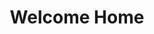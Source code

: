 ---
pid: fs91
title: Welcome Home
location_transcription: "?"
coordinates: "[-75.150357495282, 39.955675019185]"
zipcode: '18902'
gen_neighborhood: 
neighborhood: 
outside_phl: 'Doylestown PA '
age: '12'
age_range: 6-13
instagram: 
image_file_name: fs_91.jpg
proposal_transcription: |-
  [Image of plaque titled //Welcome Home!// with list of names]
  Many of the vetrans that served in the Veitnam war were not honored when they came home from serving in the war. this comnument would honor those vetrans who live in our city.
topic: Armed Forces,History
topic_summary: 0, 0
type: Plaque
keywords_other: veterans, war, soldiers
credit: Kay
image_labels: 
twitter: 
facebook: 
permalink: "/monuments/fs91/"
layout: item-page
---